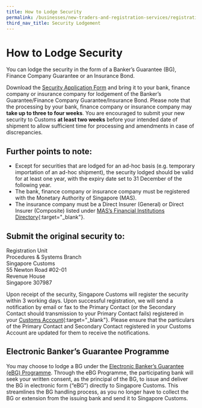 ```yaml
---
title: How to Lodge Security
permalink: /businesses/new-traders-and-registration-services/registration-services/security-lodgement/how-to-lodge-security
third_nav_title: Security Lodgement
---
```


# How to Lodge Security 

You can lodge the security in the form of a Banker’s Guarantee (BG), Finance Company Guarantee or an Insurance Bond.

Download the [Security Application Form](/eservices/customs-forms-and-service-links) and bring it to your bank, finance company or insurance company for lodgement of the Banker’s Guarantee/Finance Company Guarantee/Insurance Bond. Please note that the processing by your bank, finance company or insurance company may **take up to three to four weeks**. You are encouraged to submit your new security to Customs **at least two weeks** before your intended date of shipment to allow sufficient time for processing and amendments in case of discrepancies.

## Further points to note:

-   Except for securities that are lodged for an ad-hoc basis (e.g. temporary importation of an ad-hoc shipment), the security lodged should be valid for at least one year, with the expiry date set to 31 December of the following year.
-   The bank, finance company or insurance company must be registered with the Monetary Authority of Singapore (MAS).
-   The insurance company must be a Direct Insurer (General) or Direct Insurer (Composite) listed under [MAS’s Financial Institutions Directory](https://eservices.mas.gov.sg/fid){:target="_blank"}.


## Submit the original security to:

Registration Unit <br>
Procedures & Systems Branch  
Singapore Customs  
55 Newton Road #02-01   
Revenue House  
Singapore 307987

Upon receipt of the security, Singapore Customs will register the security within 3 working days. Upon successful registration, we will send a notification by email or fax to the Primary Contact (or the Secondary Contact should transmission to your Primary Contact fails) registered in your  [Customs Account](https://www.tradenet.gov.sg/TN41EFORM/tds/sp/splogin.do?action=init_acct){:target="_blank"}. Please ensure that the particulars of the Primary Contact and Secondary Contact registered in your Customs Account are updated for them to receive the notifications.

## Electronic Banker’s Guarantee Programme
You may choose to lodge a BG under the [Electronic Banker’s Guarantee (eBG) Programme](/businesses/new-traders-and-registration-services/registration-services/security-lodgement/Electronic-bankers-guarantee-programme). Through the eBG Programme, the participating bank will seek your written consent, as the principal of the BG, to issue and deliver the BG in electronic form (“eBG”) directly to Singapore Customs.  This streamlines the BG handling process, as you no longer have to collect the BG or extension from the issuing bank and send it to Singapore Customs.

